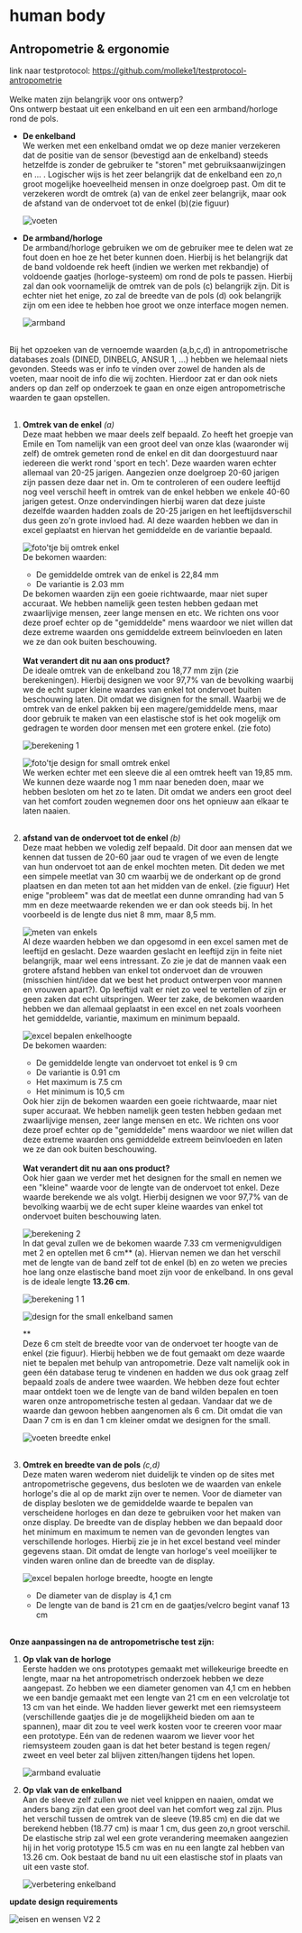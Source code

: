 # human body

## Antropometrie & ergonomie
link naar testprotocol: https://github.com/molleke1/testprotocol-antropometrie </br> </br>
Welke maten zijn belangrijk voor ons ontwerp?<br>
Ons ontwerp bestaat uit een enkelband en uit een een armband/horloge rond de pols.<br> 
<ul>
<li>
<b>De enkelband</b><br>
We werken met een enkelband omdat we op deze manier verzekeren dat de positie van de sensor (bevestigd aan de enkelband) steeds hetzelfde is zonder de gebruiker te "storen" met gebruiksaanwijzingen en ... .
Logischer wijs is het zeer belangrijk dat de enkelband een zo,n groot mogelijke hoeveelheid mensen in onze doelgroep past. Om dit te verzekeren wordt de omtrek (a) van de enkel zeer belangrijk, maar ook de afstand van de ondervoet tot de enkel (b)(zie figuur)

![voeten](https://github.com/molleke1/UCD_SEM1/assets/157485350/0ecd9a11-4155-47af-b7f9-e19126e1fa61)
</li>
<li>
<b>De armband/horloge</b><br>
De armband/horloge gebruiken we om de gebruiker mee te delen wat ze fout doen en hoe ze het beter kunnen doen. Hierbij is het belangrijk dat de band voldoende rek heeft (indien we werken met rekbandje) of voldoende gaatjes (horloge-systeem) om rond de pols te passen. Hierbij zal dan ook voornamelijk de omtrek van de pols (c) belangrijk zijn. Dit is echter niet het enige, zo zal de breedte van de pols (d) ook belangrijk zijn om een idee te hebben hoe groot we onze interface mogen nemen.
   
![armband](https://github.com/molleke1/UCD_SEM1/assets/157485350/ed10c10e-1070-44b1-9dfc-ff1e538864b5)
</li>
</ul>
<br>
Bij het opzoeken van de vernoemde waarden (a,b,c,d) in antropometrische databases zoals (DINED, DINBELG, ANSUR 1, ...) hebben we helemaal niets gevonden. Steeds was er info te vinden over zowel de handen als de voeten, maar nooit de info die wij zochten. Hierdoor zat er dan ook niets anders op dan zelf op onderzoek te gaan en onze eigen antropometrische waarden te gaan opstellen. 
<br>
<br>
<ol>
<li>
<b>Omtrek van de enkel</b> <i>(a)</i><br>
Deze maat hebben we maar deels zelf bepaald. Zo heeft het groepje van Emile en Tom namelijk van een groot deel van onze klas (waaronder wij zelf) de omtrek gemeten rond de enkel en dit dan doorgestuurd naar iedereen die werkt rond 'sport en tech'. Deze waarden waren echter allemaal van 20-25 jarigen. Aangezien onze doelgroep 20-60 jarigen zijn passen deze daar net in. Om te controleren of een oudere leeftijd nog veel verschil heeft in omtrek van de enkel hebben we enkele 40-60 jarigen getest. Onze ondervindingen hierbij waren dat deze juiste dezelfde waarden hadden zoals de 20-25 jarigen en het leeftijdsverschil dus geen zo'n grote invloed had. Al deze waarden hebben we dan in excel geplaatst en hiervan het gemiddelde en de variantie bepaald. <br>

![foto'tje bij omtrek enkel](https://github.com/molleke1/UCD_SEM1/assets/157485350/29845e00-350e-4e94-b7cb-81af49248b85)
<br>
De bekomen waarden:
<ul>
<li>
De gemiddelde omtrek van de enkel is 22,84 mm
</li>
<li>
De variantie is 2.03 mm
</li>
</ul>
De bekomen waarden zijn een goeie richtwaarde, maar niet super accuraat. We hebben namelijk geen testen hebben gedaan met zwaarlijvige mensen, zeer lange mensen en etc. We richten ons voor deze proef echter op de "gemiddelde" mens waardoor we niet willen dat deze extreme waarden ons gemiddelde extreem beïnvloeden en laten we ze dan ook buiten beschouwing.<br><br>
<b>Wat verandert dit nu aan ons product?</b><br>
De ideale omtrek van de enkelband zou 18,77 mm zijn (zie berekeningen). Hierbij designen we voor 97,7% van de bevolking waarbij we de echt super kleine waardes van enkel tot ondervoet buiten beschouwing laten. Dit omdat we disignen for the small. Waarbij we de omtrek van de enkel pakken bij een magere/gemiddelde mens, maar door gebruik te maken van een elastische stof is het ook mogelijk om gedragen te worden door mensen met een grotere enkel. (zie foto) 

![berekening 1](https://github.com/molleke1/UCD_SEM1/assets/157485350/929744e7-1e8b-4348-87fe-b3720ce51c00)

![foto'tje design for small omtrek enkel](https://github.com/molleke1/UCD_SEM1/assets/157485350/3de6c796-6678-4a78-b4d7-ec0b48c8c6b2)
<br>
We werken echter met een sleeve die al een omtrek heeft van 19,85 mm. We kunnen deze waarde nog 1 mm naar beneden doen, maar we hebben besloten om het zo te laten. Dit omdat we anders een groot deel van het comfort zouden wegnemen door ons het opnieuw aan elkaar te laten naaien.
</li>
<br>
<li>
<b>afstand van de ondervoet tot de enkel </b><i>(b)</i><br>
Deze maat hebben we voledig zelf bepaald. Dit door aan mensen dat we kennen dat tussen de 20-60 jaar oud te vragen of we even de lengte van hun ondervoet tot aan de enkel mochten meten. Dit deden we met een simpele meetlat van 30 cm waarbij we de onderkant op de grond plaatsen en dan meten tot aan het midden van de enkel. (zie figuur) Het enige "probleem" was dat de meetlat een dunne omranding had van 5 mm en deze meetwaarde rekenden we er dan ook steeds bij. In het voorbeeld is de lengte dus niet 8 mm, maar 8,5 mm.

![meten van enkels](https://github.com/molleke1/UCD_SEM1/assets/157485350/5e2ada3b-d69c-40d3-b62d-633c30e78f58)
<br>
Al deze waarden hebben we dan opgesomd in een excel samen met de leeftijd en geslacht. Deze waarden geslacht en leeftijd zijn in feite niet belangrijk, maar wel eens intressant. Zo zie je dat de mannen vaak een grotere afstand hebben van enkel tot ondervoet dan de vrouwen (misschien hint/idee dat we best het product ontwerpen voor mannen en vrouwen apart?). Op leeftijd valt er niet zo veel te vertellen of zijn er geen zaken dat echt uitspringen. Weer ter zake, de bekomen waarden hebben we dan allemaal geplaatst in een excel en net zoals voorheen het gemiddelde, variantie, maximum en minimum bepaald.

![excel bepalen enkelhoogte](https://github.com/molleke1/UCD_SEM1/assets/157485350/afa3fe7c-fdf2-4c65-9b93-69b792a89f61)
<br>
De bekomen waarden:
<ul>
<li>
De gemiddelde lengte van ondervoet tot enkel is 9 cm
</li>
<li>
De variantie is 0.91 cm
</li>
<li>
Het maximum is 7.5 cm
</li>
<li>
Het minimum is 10,5 cm
</li>
</ul>
Ook hier zijn de bekomen waarden een goeie richtwaarde, maar niet super accuraat. We hebben namelijk geen testen hebben gedaan met zwaarlijvige mensen, zeer lange mensen en etc. We richten ons voor deze proef echter op de "gemiddelde" mens waardoor we niet willen dat deze extreme waarden ons gemiddelde extreem beïnvloeden en laten we ze dan ook buiten beschouwing.<br><br>
<b>Wat verandert dit nu aan ons product?</b><br>
Ook hier gaan we verder met het designen for the small en nemen we een "kleine" waarde voor de lengte van de ondervoet tot enkel. Deze waarde berekende we als volgt. Hierbij designen we voor 97,7% van de bevolking waarbij we de echt super kleine waardes van enkel tot ondervoet buiten beschouwing laten.

![berekening 2](https://github.com/molleke1/UCD_SEM1/assets/157485350/72d390f9-8b32-48ab-a1bc-9a8cd3ec6afd)
<br>
In dat geval zullen we de bekomen waarde 7.33 cm vermenigvuldigen met 2 en optellen met 6 cm** (a). Hiervan nemen we dan het verschil met de lengte van de band zelf tot de enkel (b) en zo weten we precies hoe lang onze elastische band moet zijn voor de enkelband. In ons geval is de ideale lengte <b>13.26 cm</b>.

![berekening 1 1 ](https://github.com/molleke1/UCD_SEM1/assets/157485350/050378dc-9523-4bf6-b5cb-4c993e9741f1)

![design for the small enkelband samen](https://github.com/molleke1/UCD_SEM1/assets/157485350/ee97c3c8-6674-48d9-9b03-77280a063cc1)

**<br>
Deze 6 cm stelt de breedte voor van de ondervoet ter hoogte van de enkel (zie figuur). Hierbij hebben we de fout gemaakt om deze waarde niet te bepalen met behulp van antropometrie. Deze valt namelijk ook in geen één database terug te vindenen en hadden we dus ook graag zelf bepaald zoals de andere twee waarden. We hebben deze fout echter maar ontdekt toen we de lengte van de band wilden bepalen en toen waren onze antropometrische testen al gedaan. Vandaar dat we de waarde dan gewoon hebben aangenomen als 6 cm. Dit omdat die van Daan 7 cm is en dan 1 cm kleiner omdat we designen for the small.

![voeten breedte enkel](https://github.com/molleke1/UCD_SEM1/assets/157485350/a6ef3ca3-5722-4855-b755-08ab678b909d)
</li>
<br>
<li>
<b>Omtrek en breedte van de pols</b> <i>(c,d)</i> <br>
Deze maten waren wederom niet duidelijk te vinden op de sites met antropometrische gegevens, dus besloten we de waarden van enkele horloge's die al op de markt zijn over te nemen. Voor de diameter van de display besloten we de gemiddelde waarde te bepalen van verscheidene horloges en dan deze te gebruiken voor het maken van onze display. De breedte van de display hebben we dan bepaald door het minimum en maximum te nemen van de gevonden lengtes van verschillende horloges. Hierbij zie je in het excel bestand veel minder gegevens staan. Dit omdat de lengte van horloge's veel moeilijker te vinden waren online dan de breedte van de display.

![excel bepalen horloge breedte, hoogte en lengte](https://github.com/molleke1/UCD_SEM1/assets/157485350/ded8aea3-8d43-4dca-837b-59f7b14df61d)

<ul>
<li>
De diameter van de display is 4,1 cm
</li>
<li> 
De lengte van de band is 21 cm en de gaatjes/velcro begint vanaf 13 cm
</li>
</ul>
</li>
</ol>
<br>
<b>Onze aanpassingen na de antropometrische test zijn:</b>
<ol>
<li>
<b>Op vlak van de horloge</b><br>
Eerste hadden we ons prototypes gemaakt met willekeurige breedte en lengte, maar na het antropometrisch onderzoek hebben we deze aangepast. Zo hebben we een diameter genomen van 4,1 cm en hebben we een bandje gemaakt met een lengte van 21 cm en een velcrolatje tot 13 cm van het einde. We hadden liever gewerkt met een riemsysteem (verschillende gaatjes die je de mogelijkheid bieden om aan te spannen), maar dit zou te veel werk kosten voor te creeren voor maar een prototype. Eén van de redenen waarom we liever voor het riemsysteem zouden gaan is dat het beter bestand is tegen regen/ zweet en veel beter zal blijven zitten/hangen tijdens het lopen. 

![armband evaluatie](https://github.com/molleke1/UCD_SEM1/assets/157485350/6ed0c51e-0be4-4c73-a405-b9fa4b7738ec)
</li>
<li>
<b>Op vlak van de enkelband</b><br>
Aan de sleeve zelf zullen we niet veel knippen en naaien, omdat we anders bang zijn dat een groot deel van het comfort weg zal zijn. Plus het verschil tussen de omtrek van de sleeve (19.85 cm) en die dat we berekend hebben (18.77 cm) is maar 1 cm, dus geen zo,n groot verschil. De elastische strip zal wel een grote verandering meemaken aangezien hij in het vorig prototype 15.5 cm was en nu een langte zal hebben van 13.26 cm. Ook bestaat de band nu uit een elastische stof in plaats van uit een vaste stof.

![verbetering enkelband](https://github.com/molleke1/UCD_SEM1/assets/157485350/e43302e7-b50b-4fa0-b988-387de8d11628)

</li>
</ol>

<b>update design requirements</b>

![eisen en wensen V2 2](https://github.com/molleke1/UCD_SEM1/assets/157485350/69b59632-0566-49ed-b5fe-b8558e83da6e)
